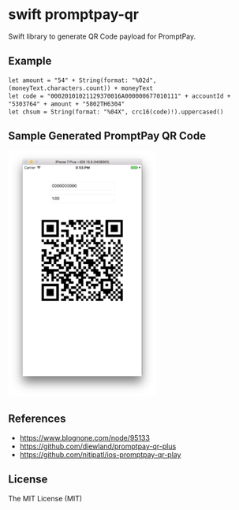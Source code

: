 # swift promptpay-qr
Swift library to generate QR Code payload for PromptPay.

## Example
```
let amount = "54" + String(format: "%02d", (moneyText.characters.count)) + moneyText
let code = "00020101021129370016A000000677010111" + accountId + "5303764" + amount + "5802TH6304"
let chsum = String(format: "%04X", crc16(code)!).uppercased()
```

## Sample Generated PromptPay QR Code
<p align="left">
  <img src="screenshot.png" width="300" />
</p>

## References
- https://www.blognone.com/node/95133
- https://github.com/diewland/promptpay-qr-plus
- https://github.com/nitipatl/ios-promptpay-qr-play

## License
The MIT License (MIT)
